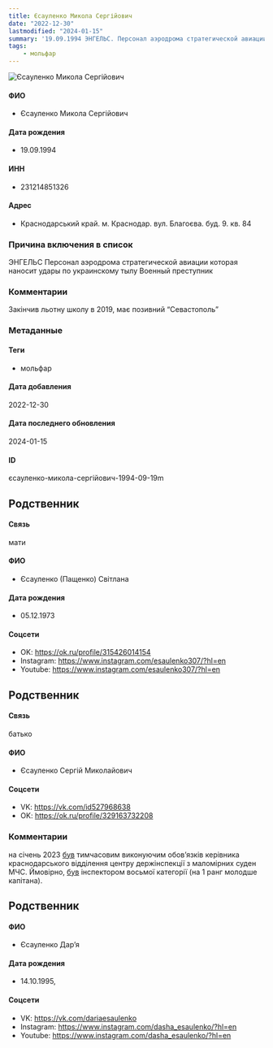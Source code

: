 ```yaml
---
title: Єсауленко Микола Сергійович
date: "2022-12-30"
lastmodified: "2024-01-15"
summary: '19.09.1994 ЭНГЕЛЬС. Персонал аэродрома стратегической авиации которая наносит удары по украинскому тылу. Военный преступник.'
tags: 
    - мольфар
---
```

<!--# pp1-->
<!--## Фигурант-->
<!--### Личные данные-->
<!--#### Фото-->
![Єсауленко Микола Сергійович](https://molfar.com/images/optimized/1696945775_843679229.png)
#### ФИО
- Єсауленко Микола Сергійович
#### Дата рождения
- 19.09.1994
#### ИНН
- 231214851326
#### Адрес
- Краснодарський край. м. Краснодар. вул. Благоєва. буд. 9. кв. 84
### Причина включения в список
ЭНГЕЛЬС
Персонал аэродрома стратегической авиации которая наносит удары по украинскому тылу
Военный преступник
### Комментарии
Закінчив льотну школу в 2019, має позивний “Севастополь”
### Метаданные
#### Теги
- мольфар
#### Дата добавления
2022-12-30
#### Дата последнего обновления
2024-01-15
#### ID
єсауленко-микола-сергійович-1994-09-19m
## Родственник
<!--### Личные данные-->
#### Связь
мати
#### ФИО
- Єсауленко (Пащенко) Світлана
#### Дата рождения
- 05.12.1973
#### Соцсети
- OK: <https://ok.ru/profile/315426014154>
- Instagram: <https://www.instagram.com/esaulenko307/?hl=en>
- Youtube: <https://www.instagram.com/esaulenko307/?hl=en>
## Родственник
<!--### Личные данные-->
#### Связь
батько
#### ФИО
- Єсауленко Сергій Миколайович
#### Соцсети
- VK: <https://vk.com/id527968638>
- OK: <https://ok.ru/profile/329163732208>
### Комментарии
на січень 2023 [був](https://kuban24.tv/item/sergej-esaulenko-vecherom-vyhod-na-led-zapreshhen-kategoricheski) тимчасовим виконуючим обов’язків керівника краснодарського відділення центру держінспекції з маломірних суден МЧС. Ймовірно, [був](https://barrakuda.biz/pogony/pogony-gims/pogony-gims-8-kategoriya-belye) інспектором восьмої категорії (на 1 ранг молодше капітана).
## Родственник
<!--### Личные данные-->
#### ФИО
- Єсауленко Дар’я
#### Дата рождения
- 14.10.1995,
#### Соцсети
- VK: <https://vk.com/dariaesaulenko>
- Instagram: <https://www.instagram.com/dasha_esaulenko/?hl=en>
- Youtube: <https://www.instagram.com/dasha_esaulenko/?hl=en>
<!--## END;-->
